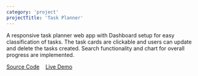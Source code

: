 ```yaml
---
category: 'project'
projectTitle: 'Task Planner'
---
```


A responsive task planner web app with Dashboard setup for easy classification of tasks. The task cards are clickable and users can update and delete the tasks created. Search functionality and chart for overall progress are implemented.

<a href="https://github.com/kabilansakthivelu/dashboard-app" target="_blank">Source Code</a>&nbsp; &nbsp;
<a href="https://task-planner-v1.netlify.app/" target="_blank">Live Demo</a>